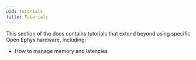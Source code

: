 ```yaml
---
uid: tutorials
title: Tutorials
---
```


This section of the docs contains tutorials that extend beyond using specific Open Ephys hardware, including:
- How to manage memory and latencies